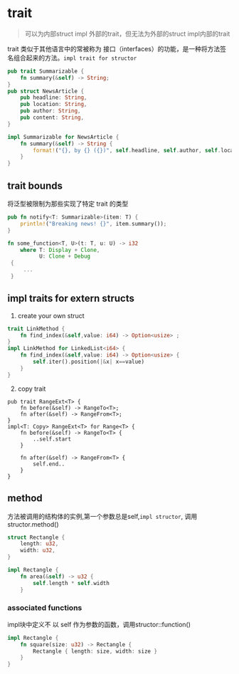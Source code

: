 # trait

> 可以为内部struct impl 外部的trait，但无法为外部的struct impl内部的trait

trait 类似于其他语言中的常被称为 接口（interfaces）的功能，是一种将方法签名组合起来的方法。`impl trait for structor`

```rust
pub trait Summarizable {
    fn summary(&self) -> String;
}
pub struct NewsArticle {
    pub headline: String,
    pub location: String,
    pub author: String,
    pub content: String,
}

impl Summarizable for NewsArticle {
    fn summary(&self) -> String {
        format!("{}, by {} ({})", self.headline, self.author, self.location)
    }
}
```

## trait bounds

将泛型被限制为那些实现了特定 trait 的类型

```rust
pub fn notify<T: Summarizable>(item: T) {
    println!("Breaking news! {}", item.summary());
}

fn some_function<T, U>(t: T, u: U) -> i32
    where T: Display + Clone,
          U: Clone + Debug 
 {
     ...
 }
```
## impl traits for extern structs
1. create your own struct
```rust
trait LinkMethod {
    fn find_index(&self,value: i64) -> Option<usize> ;
}
impl LinkMethod for LinkedList<i64> {
    fn find_index(&self,value: i64) -> Option<usize> {
        self.iter().position(|&x| x==value)
    }   
}
```
2. copy trait
```
pub trait RangeExt<T> {
    fn before(&self) -> RangeTo<T>;
    fn after(&self) -> RangeFrom<T>;
}
impl<T: Copy> RangeExt<T> for Range<T> {
    fn before(&self) -> RangeTo<T> {
        ..self.start
    }

    fn after(&self) -> RangeFrom<T> {
        self.end..
    }
}
```
## method

方法被调用的结构体的实例,第一个参数总是self,`impl structor`, 调用structor.method\(\)

```rust
struct Rectangle {
    length: u32,
    width: u32,
}

impl Rectangle {
    fn area(&self) -> u32 {
        self.length * self.width
    }
```

### associated functions

impl块中定义不 以 self 作为参数的函数，调用structor::function\(\)

```rust
impl Rectangle {
    fn square(size: u32) -> Rectangle {
        Rectangle { length: size, width: size }
    }
}
```




